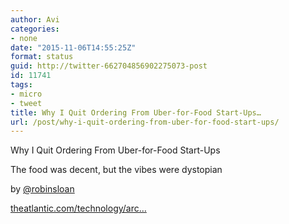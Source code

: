 ```yaml
---
author: Avi
categories:
- none
date: "2015-11-06T14:55:25Z"
format: status
guid: http://twitter-662704856902275073-post
id: 11741
tags:
- micro
- tweet
title: Why I Quit Ordering From Uber-for-Food Start-Ups…
url: /post/why-i-quit-ordering-from-uber-for-food-start-ups/
---
```

Why I Quit Ordering From Uber-for-Food Start-Ups

The food was decent, but the vibes were dystopian

by [@robinsloan](http://twitter.com/robinsloan)

[theatlantic.com/technology/arc…](http://www.theatlantic.com/technology/archive/2015/11/the-food-delivery-start-up-you-havent-heard-of/414540/)